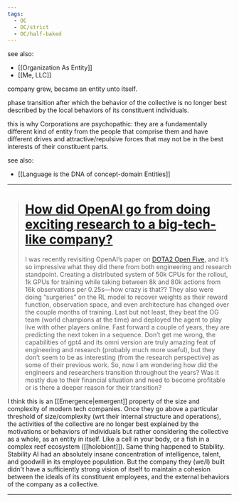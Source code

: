 ```yaml
---
tags:
  - OC
  - OC/strict
  - OC/half-baked
---
```

see also:
- [[Organization As Entity]]
- [[Me, LLC]]

company grew, became an entity unto itself.

phase transition after which the behavior of the collective is no longer best described by the local behaviors of its constituent individuals.

this is why Corporations are psychopathic: they are a fundamentally different kind of entity from the people that comprise them and have different drives and attractive/repulsive forces that may not be in the best interests of their constituent parts.

see also:
- [[Language is the DNA of concept-domain Entities]]

---

> # [How did OpenAI go from doing exciting research to a big-tech-like company?](https://www.reddit.com/r/MachineLearning/comments/1cvslyc/d_how_did_openai_go_from_doing_exciting_research/)
> I was recently revisiting OpenAI’s paper on [DOTA2 Open Five](https://cdn.openai.com/dota-2.pdf), and it’s so impressive what they did there from both engineering and research standpoint. Creating a distributed system of 50k CPUs for the rollout, 1k GPUs for training while taking between 8k and 80k actions from 16k observations per 0.25s—how crazy is that?? They also were doing “surgeries” on the RL model to recover weights as their reward function, observation space, and even architecture has changed over the couple months of training. Last but not least, they beat the OG team (world champions at the time) and deployed the agent to play live with other players online.
>Fast forward a couple of years, they are predicting the next token in a sequence. Don’t get me wrong, the capabilities of gpt4 and its omni version are truly amazing feat of engineering and research (probably much more useful), but they don’t seem to be as interesting (from the research perspective) as some of their previous work.
>So, now I am wondering how did the engineers and researchers transition throughout the years? Was it mostly due to their financial situation and need to become profitable or is there a deeper reason for their transition?

I think this is an [[Emergence|emergent]] property of the size and complexity of modern tech companies. Once they go above a particular threshold of size/complexity (wrt their internal structure and operations), the activities of the collective are no longer best explained by the motivations or behaviors of individuals but rather considering the collective as a whole, as an entity in itself. Like a cell in your body, or a fish in a complex reef ecosystem ([[holobiont]]). Same thing happened to Stability. Stability AI had an absolutely insane concentration of intelligence, talent, and goodwill in its employee population. But the company they (we/I) built didn't have a sufficiently strong vision of itself to maintain a cohesion between the ideals of its constituent employees, and the external behaviors of the company as a collective.

---
